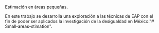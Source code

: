 Estimación en áreas pequeñas.

En este trabajo se desarrolla una exploración a las técnicas de EAP con el fin de poder ser aplicados la investigación de la desigualdad en México."# Small-areas-stimation".